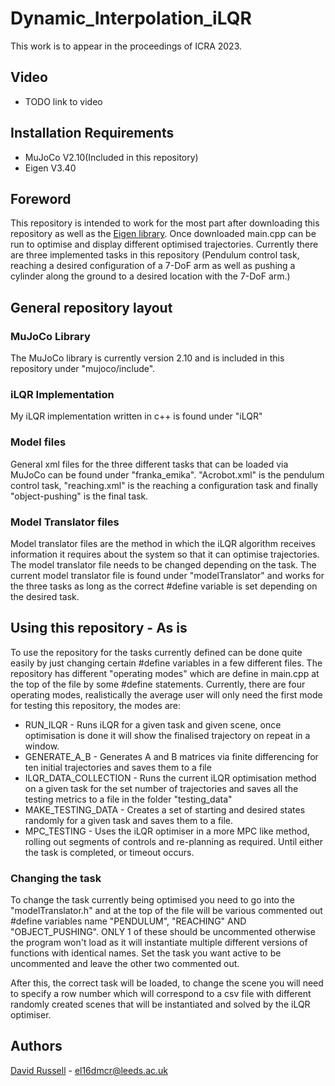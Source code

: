 # Dynamic_Interpolation_iLQR
This work is to appear in the proceedings of ICRA 2023.

## Video
- TODO link to video

## Installation Requirements
- MuJoCo V2.10(Included in this repository)
- Eigen V3.40

## Foreword
This repository is intended to work for the most part after downloading this repository as well as the [Eigen library](https://eigen.tuxfamily.org/index.php?title=Main_Page). Once downloaded main.cpp can be run to optimise and display different optimised trajectories. Currently there are three implemented tasks in this repository (Pendulum control task, reaching a desired configuration of a 7-DoF arm as well as pushing a cylinder along the ground to a desired location with the 7-DoF arm.)

## General repository layout
### MuJoCo Library
The MuJoCo library is currently version 2.10 and is included in this repository under "mujoco/include". 

### iLQR Implementation
My iLQR implementation written in c++ is found under "iLQR"

### Model files
General xml files for the three different tasks that can be loaded via MuJoCo can be found under "franka_emika". "Acrobot.xml" is the pendulum control task, "reaching.xml" is the reaching a configuration task and finally "object-pushing" is the final task.

### Model Translator files
Model translator files are the method in which the iLQR algorithm receives information it requires about the system so that it can optimise trajectories. The model translator file needs to be changed depending on the task. The current model translator file is found under "modelTranslator" and works for the three tasks as long as the correct #define variable is set depending on the desired task.

## Using this repository - As is
To use the repository for the tasks currently defined can be done quite easily by just changing certain #define variables in a few different files. The repository has different "operating modes" which are define in main.cpp at the top of the file by some #define statements. Currently, there are four operating modes, realistically the average user will only need the first mode for testing this repository, the modes are:
-   RUN_ILQR - Runs iLQR for a given task and given scene, once optimisation is done it will show the finalised trajectory on repeat in a window.
-   GENERATE_A_B - Generates A and B matrices via finite differencing for ten initial trajectories and saves them to a file
-   ILQR_DATA_COLLECTION - Runs the current iLQR optimisation method on a given task for the set number of trajectories and saves all the testing metrics to a file in the folder "testing_data"
-   MAKE_TESTING_DATA - Creates a set of starting and desired states randomly for a given task and saves them to a file.
-   MPC_TESTING - Uses the iLQR optimiser in a more MPC like method, rolling out segments of controls and re-planning as required. Until either the task is completed, or timeout occurs.

### Changing the task
To change the task currently being optimised you need to go into the "modelTranslator.h" and at the top of the file will be various commented out #define variables name "PENDULUM", "REACHING" AND "OBJECT_PUSHING". ONLY 1 of these should be uncommented otherwise the program won't load as it will instantiate multiple different versions of functions with identical names. Set the task you want active to be uncommented and leave the other two commented out.

After this, the correct task will be loaded, to change the scene you will need to specify a row number which will correspond to a csv file with different randomly created scenes that will be instantiated and solved by the iLQR optimiser.

## Authors
[David Russell](https://github.com/DMackRus) - el16dmcr@leeds.ac.uk
